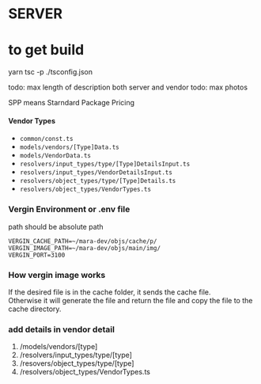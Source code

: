 # SERVER

# to get build
yarn tsc -p ./tsconfig.json

todo: max length of description both server and vendor
todo: max photos

SPP means Starndard Package Pricing

#### Vendor Types
- `common/const.ts`
- `models/vendors/[Type]Data.ts`
- `models/VendorData.ts`
- `resolvers/input_types/type/[Type]DetailsInput.ts`
- `resolvers/input_types/VendorDetailsInput.ts`
- `resolvers/object_types/type/[Type]Details.ts`
- `resolvers/object_types/VendorTypes.ts`




### Vergin Environment or .env file
path should be absolute path
```dosini
VERGIN_CACHE_PATH=~/mara-dev/objs/cache/p/
VERGIN_IMAGE_PATH=~/mara-dev/objs/main/img/
VERGIN_PORT=3100
```
### How vergin image works
If the desired file is in the cache folder, it sends the cache file.  
Otherwise it will generate the file and return the file and copy the file to the cache directory.

### add details in vendor detail
1. /models/vendors/[type]
2. /resolvers/input_types/type/[type]
3. /resovers/object_types/type/[type]
4. /resolvers/object_types/VendorTypes.ts
